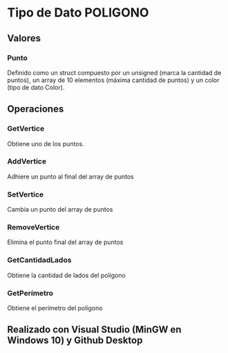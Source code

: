 # Tipo de Dato POLIGONO
## Valores
### Punto
Definido como un struct compuesto por un unsigned (marca la cantidad de puntos), un array de 10 elementos (máxima cantidad de puntos) y un color (tipo de dato Color).
## Operaciones 
### GetVertice
Obtiene uno de los puntos.
### AddVertice
Adhiere un punto al final del array de puntos
### SetVertice
Cambia un punto del array de puntos
### RemoveVertice
Elimina el punto final del array de puntos
### GetCantidadLados
Obtiene la cantidad de lados del polígono
### GetPerímetro
Obtiene el perímetro del polígono







## Realizado con Visual Studio (MinGW en Windows 10) y Github Desktop